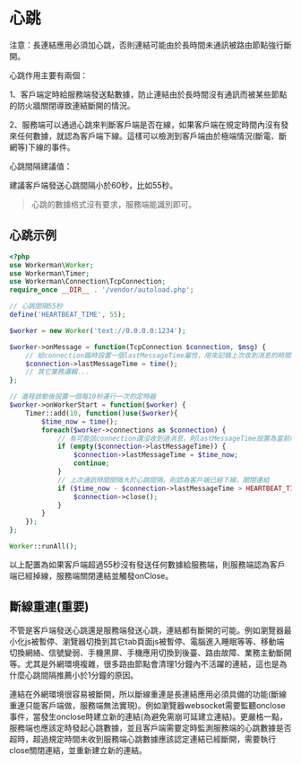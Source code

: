 # 心跳

注意：長連結應用必須加心跳，否則連結可能由於長時間未通訊被路由節點強行斷開。

心跳作用主要有兩個：

1、客戶端定時給服務端發送點數據，防止連結由於長時間沒有通訊而被某些節點的防火牆關閉導致連結斷開的情況。

2、服務端可以通過心跳來判斷客戶端是否在線，如果客戶端在規定時間內沒有發來任何數據，就認為客戶端下線。這樣可以檢測到客戶端由於極端情況(斷電、斷網等)下線的事件。

心跳間隔建議值：

建議客戶端發送心跳間隔小於60秒，比如55秒。

> 心跳的數據格式沒有要求，服務端能識別即可。

## 心跳示例
```php
<?php
use Workerman\Worker;
use Workerman\Timer;
use Workerman\Connection\TcpConnection;
require_once __DIR__ . '/vendor/autoload.php';

// 心跳間隔55秒
define('HEARTBEAT_TIME', 55);

$worker = new Worker('text://0.0.0.0:1234');

$worker->onMessage = function(TcpConnection $connection, $msg) {
    // 給connection臨時設置一個lastMessageTime屬性，用來記錄上次收到消息的時間
    $connection->lastMessageTime = time();
    // 其它業務邏輯...
};

// 進程啟動後設置一個每10秒運行一次的定時器
$worker->onWorkerStart = function($worker) {
    Timer::add(10, function()use($worker){
        $time_now = time();
        foreach($worker->connections as $connection) {
            // 有可能該connection還沒收到過消息，則lastMessageTime設置為當前時間
            if (empty($connection->lastMessageTime)) {
                $connection->lastMessageTime = $time_now;
                continue;
            }
            // 上次通訊時間間隔大於心跳間隔，則認為客戶端已經下線，關閉連結
            if ($time_now - $connection->lastMessageTime > HEARTBEAT_TIME) {
                $connection->close();
            }
        }
    });
};

Worker::runAll();
```

以上配置為如果客戶端超過55秒沒有發送任何數據給服務端，則服務端認為客戶端已經掉線，服務端關閉連結並觸發onClose。

## 斷線重連(重要)

不管是客戶端發送心跳還是服務端發送心跳，連結都有斷開的可能。例如瀏覽器最小化js被暫停、瀏覽器切換到其它tab頁面js被暫停、電腦進入睡眠等等、移動端切換網絡、信號變弱、手機黑屏、手機應用切換到後臺、路由故障、業務主動斷開等。尤其是外網環境複雜，很多路由節點會清理1分鐘內不活躍的連結，這也是為什麼心跳間隔推薦小於1分鐘的原因。

連結在外網環境很容易被斷開，所以斷線重連是長連結應用必須具備的功能(斷線重連只能客戶端做，服務端無法實現)。例如瀏覽器websocket需要監聽onclose事件，當發生onclose時建立新的連結(為避免需崩可延建立連結)。更嚴格一點，服務端也應該定時發起心跳數據，並且客戶端需要定時監測服務端的心跳數據是否超時，超過規定時間未收到服務端心跳數據應該認定連結已經斷開，需要執行close關閉連結，並重新建立新的連結。
